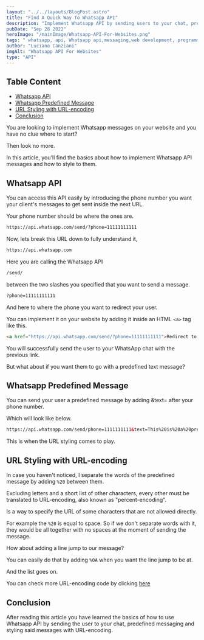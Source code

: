 ```yaml
---
layout: "../../layouts/BlogPost.astro"
title: "Find A Quick Way To Whatsapp API"
description: "Implement Whatsapp API by sending users to your chat, predefined messaging, and styling messages with URL-encoding."
pubDate: "Sep 28 2022"
heroImage: "/mainImage/Whatsapp-API-For-Websites.png"
tags: " whatsapp, api, Whatsapp api,messaging,web development, programming"
author: "Luciano Canziani"
imgAlt: "Whatsapp API For Websites"
type: "API"
---
```


## Table Content

- <a href="#Whatsapp-API" class="table-content-item">Whatsapp API</a>
- <a href="#Predefined-Message" class="table-content-item">Whatsapp Predefined Message</a>
- <a href="#URL-encoding" class="table-content-item">URL Styling with URL-encoding</a>
- <a href="#Conclusion" class="table-content-item">Conclusion</a>


You are looking to implement Whatsapp messages on your website and you have no clue where to start?

Then look no more.

In this article, you'll find the basics about how to implement Whatsapp API messages and how to style to them.

<a name="Whatsapp-API"></a>

## Whatsapp API

You can access this API easily by introducing the phone number you want your client's messages to get sent inside the next URL.

Your phone number should be where the ones are.

```html
https://api.whatsapp.com/send/?phone=11111111111
```

Now, lets break this URL down to fully understand it,

```html
https://api.whatsapp.com
```

Here you are calling the Whatsapp API

```html
/send/
```

between the two slashes you specified that you want to send a message.

```html
?phone=11111111111
```

And here to where the phone you want to redirect your user.

You can implement it on your website by adding it inside an HTML ```<a>``` tag like this.

```html
<a href="https://api.whatsapp.com/send/?phone=11111111111">Redirect to Whatsapp</a>
```

You will successfully send the user to your WhatsApp chat with the previous link.

But what about if you want them to go with a predefined text message?

<a name="Predefined-Message"></a>

## Whatsapp Predefined Message

You can send your user a predefined message by adding &text= after your phone number.

Which will look like below.

```html
https://api.whatsapp.com/send/phone=1111111111&text=This%20is%20a%20predefined%20message
```

This is when the URL styling comes to play.

<a name="URL-encoding"></a>

## URL Styling with URL-encoding

In case you haven't noticed, I separate the words of the predefined message by adding ```%20``` between them.

Excluding letters and a short list of other characters, every other must be translated to URL-encoding, also known as "percent-encoding".

Is a way to specify the URL of some characters that are not allowed directly.

For example the ```%20``` is equal to space. So if we don't separate words with it, they would be all together with no spaces at the moment of sending the message.

How about adding a line jump to our message?

You can easily do that by adding ```%0A``` when you want the line jump to be at.

And the list goes on.

You can check more URL-encoding code by clicking <a href="https://www.urlencoder.org/" target=”_blank”>here</a>

<a name="Conclusion"></a>

## Conclusion

After reading this article you have learned the basics of how to use Whatsapp API by sending the user to your chat, predefined messaging and styling said messages with URL-encoding.